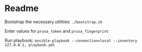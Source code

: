 # Readme

Bootstrap the necessary utilities:
`./bootstrap.sh`

Enter values for `prusa_token` and `prusa_fingerprint`

Run playbook:
`ansible-playbook --connection=local --inventory 127.0.0.1, playbook.yml`

